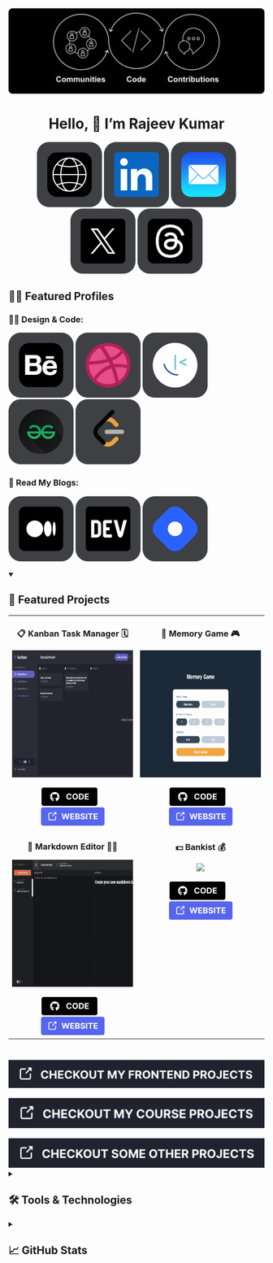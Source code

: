 <img src="images/Hero.png"/>
<h1 align="center">Hello, 👋 I’m Rajeev Kumar</h1>
<div class="social-group" align="center">
<a href="https://iamrajeev.me/" target="_blank"><img src="logos/Website.svg"></a>
<a href="https://www.linkedin.com/in/berajeevkumar/" target="_blank"><img src="logos/LinkedIn.svg"></a>
<a href="mailto:rajeevjewar2@gmail.com" target="_blank"><img src="logos/Mail.svg"></a>
<a href="https://twitter.com/be_rajeevkumar" target="_blank"><img src="logos/Twitter.svg"></a>
<a href="https://www.threads.net/@be_rajeevkumar" target="_blank"><img src="logos/Threads.svg"></a>
</div>

## 🙋🏻 Featured Profiles

### 👨‍💻 Design & Code:

[![Behance](logos/Behance.svg)](https://www.behance.net/be_rajeevkumar)
[![Dribbble](logos/Dribbble.svg)](https://dribbble.com/be_rajeevkumar)
[![Frontend Mentor](logos/Frontend-Mentor.svg)](https://www.frontendmentor.io/profile/Rajeevjewar)
[![Geeks For Geeks](logos/GFG.svg)](https://auth.geeksforgeeks.org/user/be_rajeevkumar)
[![Leetcode](logos/Leetcode.svg)](https://leetcode.com/be_rajeevkumar/)

### 📝 Read My Blogs:

[![Medium](logos/Medium.svg)](https://medium.com/@be_rajeevkumar)
[![Dev](logos/Dev.svg)](https://dev.to/be_rajeevkumar)
[![Hashnode](logos/Hashnode.svg)](https://hashnode.com/@beRajeevKumar)

<details open> 
  <summary><h2>🚀 Featured Projects</h2></summary>
<table>
<tr>
<td width="50%" valign="top">  
<h3 align="center"> 📋 Kanban Task Manager 🗓️</h3>
<div align="center" >

<img src="images/kanban.gif" style="widht: 600px; height:250px"/>

<br>
<br>
<div align="center">
  <a href="https://github.com/beRajeevKumar/Kanban-Task-Management.git" target="_blank">
  <img src="/images/Code.svg" style="widht: 110px; height:36px"/></a>
   &nbsp;&nbsp;
  <a href="https://kanban-task-management-rajeev.vercel.app/" target="_blank">
  <img src="/images/Visit-Project.svg" style="widht: 125px; height:36px"/>
  </a>
</div>
</div>
</td>
<!--------MOVIE REVIEW APP--------->  
<td width="50%" valign="top">
<h3 align="center">🧠 Memory Game 🎮</h3>
<div align="center">

<img src="images/memory-big.gif" style="widht: 600px; height:250px"/>

<br>
<br>  
<div align="center">
<a href="https://github.com/beRajeevKumar/Memory-Game.git" target="_blank">
  <img src="/images/Code.svg" style="widht: 110px; height:36px"/></a>
  &nbsp;&nbsp;
  <a href="https://memory-game-rajeev.vercel.app/" target="_blank">
  <img src="/images/Visit-Project.svg" style="widht: 125px; height:36px"/>
  </a>
</div>
</div>
</td>
</tr>

<tr>
<td width="50%" valign="top">  
<h3 align="center"> 📝 Markdown Editor 🧑‍💻</h3>
<div align="center" >

<img src="images/markdown-big.gif" style="widht: 600px; height:250px"/>

<br>
<br>
<div align="center">
  <a href="https://github.com/beRajeevKumar/Markdown-Editor.git" target="_blank">
  <img src="/images/Code.svg" style="widht: 110px; height:36px"/></a>
   &nbsp;&nbsp;
  <a href="https://markdown-editor-rajeev.vercel.app/" target="_blank">
  <img src="/images/Visit-Project.svg" style="widht: 125px; height:36px"/>
  </a>
</div>
</div>
</td>
<!--------MOVIE REVIEW APP--------->  
<td width="50%" valign="top">
<h3 align="center">💵 Bankist 💰</h3>
<div align="center">

<img src="images/bankist.gif" style="widht: 600px; height:250px"/>

<br>
<br>  
<div align="center">
<a href="https://github.com/beRajeevKumar/Bankist.git" target="_blank">
  <img src="/images/Code.svg" style="widht: 110px; height:36px"/></a>
  &nbsp;&nbsp;
  <a href="https://bankist-rajeev.netlify.app/" target="_blank">
  <img src="/images/Visit-Project.svg" style="widht: 125px; height:36px"/>
  </a>
</div>
</div>
</td>
</tr>
</table>
<br>
<div align="center" style="margin-top: 10px;">
<a href="https://github.com/Rajeevjewar/Frontend-Mentor-Projects.git" target="_blank"><img src="images/frontend.svg"></a>&nbsp;&nbsp;
<a href="https://github.com/Rajeevjewar/Course-Projects.git" target="_blank"><img src="images/course.svg"></a>
&nbsp;&nbsp;
<a href="https://github.com/Rajeevjewar/MyProjects.git" target="_blank"><img src="images/own.svg"></a>
</div>
</details>

<details close> 
  <summary><h2>🛠️ Tools & Technologies</h2></summary><!-- # My Favorite Tools -->

### 👨‍💻 Programming & Markup Languages:

![JavaScript](https://img.shields.io/badge/javascript-%23323330.svg?style=for-the-badge&logo=javascript&logoColor=%23F7DF1E)
![Python](https://img.shields.io/badge/python-3670A0?style=for-the-badge&logo=python&logoColor=ffdd54)
![Java](https://img.shields.io/badge/java-%23ED8B00.svg?style=for-the-badge&logo=java&logoColor=white)
![TypeScript](https://img.shields.io/badge/typescript-%23007ACC.svg?style=for-the-badge&logo=typescript&logoColor=white)
![Go](https://img.shields.io/badge/go-%2300ADD8.svg?style=for-the-badge&logo=go&logoColor=white)
![C](https://img.shields.io/badge/c-%2300599C.svg?style=for-the-badge&logo=c&logoColor=white) ![C++](https://img.shields.io/badge/c++-%2300599C.svg?style=for-the-badge&logo=c%2B%2B&logoColor=white)
![HTML5](https://img.shields.io/badge/html5-%23E34F26.svg?style=for-the-badge&logo=html5&logoColor=white)
![CSS3](https://img.shields.io/badge/css3-%231572B6.svg?style=for-the-badge&logo=css3&logoColor=white) ![Markdown](https://img.shields.io/badge/markdown-%23000000.svg?style=for-the-badge&logo=markdown&logoColor=white) ![Shell Script](https://img.shields.io/badge/shell_script-%23121011.svg?style=for-the-badge&logo=gnu-bash&logoColor=white)

### 🎒 Frameworks, Platforms and Libraries:

![React](https://img.shields.io/badge/react-%2320232a.svg?style=for-the-badge&logo=react&logoColor=%2361DAFB)
![Redux](https://img.shields.io/badge/redux-%23593d88.svg?style=for-the-badge&logo=redux&logoColor=white)
![Next JS](https://img.shields.io/badge/Next-black?style=for-the-badge&logo=next.js&logoColor=white)
![NodeJS](https://img.shields.io/badge/node.js-6DA55F?style=for-the-badge&logo=node.js&logoColor=white)
![Express.js](https://img.shields.io/badge/express.js-%23404d59.svg?style=for-the-badge&logo=express&logoColor=%2361DAFB)
![Django](https://img.shields.io/badge/django-%23092E20.svg?style=for-the-badge&logo=django&logoColor=white)
![MongoDB](https://img.shields.io/badge/MongoDB-%234ea94b.svg?style=for-the-badge&logo=mongodb&logoColor=white)
![MySQL](https://img.shields.io/badge/mysql-%2300f.svg?style=for-the-badge&logo=mysql&logoColor=white)
![NumPy](https://img.shields.io/badge/numpy-%23013243.svg?style=for-the-badge&logo=numpy&logoColor=white)
![Pandas](https://img.shields.io/badge/pandas-%23150458.svg?style=for-the-badge&logo=pandas&logoColor=white)
![TensorFlow](https://img.shields.io/badge/TensorFlow-%23FF6F00.svg?style=for-the-badge&logo=TensorFlow&logoColor=white)
![ESLint](https://img.shields.io/badge/ESLint-4B3263?style=for-the-badge&logo=eslint&logoColor=white)
![Webpack](https://img.shields.io/badge/webpack-%238DD6F9.svg?style=for-the-badge&logo=webpack&logoColor=black)
![Babel](https://img.shields.io/badge/Babel-F9DC3e?style=for-the-badge&logo=babel&logoColor=black)
![SASS](https://img.shields.io/badge/SASS-hotpink.svg?style=for-the-badge&logo=SASS&logoColor=white)
![TailwindCSS](https://img.shields.io/badge/tailwindcss-%2338B2AC.svg?style=for-the-badge&logo=tailwind-css&logoColor=white)
![Bootstrap](https://img.shields.io/badge/bootstrap-%23563D7C.svg?style=for-the-badge&logo=bootstrap&logoColor=white)
![Green Sock](https://img.shields.io/badge/green%20sock-88CE02?style=for-the-badge&logo=greensock&logoColor=white)

![Azure](https://img.shields.io/badge/azure-%230072C6.svg?style=for-the-badge&logo=azure-devops&logoColor=white)
![NPM](https://img.shields.io/badge/NPM-%23000000.svg?style=for-the-badge&logo=npm&logoColor=white)
![LINUX](https://img.shields.io/badge/Linux-FCC624?style=for-the-badge&logo=linux&logoColor=black)
![Docker](https://img.shields.io/badge/docker-%230db7ed.svg?style=for-the-badge&logo=docker&logoColor=white)
![Kubernetes](https://img.shields.io/badge/kubernetes-%23326ce5.svg?style=for-the-badge&logo=kubernetes&logoColor=white)
![Firebase](https://img.shields.io/badge/firebase-%23039BE5.svg?style=for-the-badge&logo=firebase)
![Postman](https://img.shields.io/badge/Postman-FF6C37?style=for-the-badge&logo=postman&logoColor=white)
![Netlify](https://img.shields.io/badge/netlify-%23000000.svg?style=for-the-badge&logo=netlify&logoColor=#00C7B7)
![Vercel](https://img.shields.io/badge/vercel-%23000000.svg?style=for-the-badge&logo=vercel&logoColor=white)
![Yarn](https://img.shields.io/badge/yarn-%232C8EBB.svg?style=for-the-badge&logo=yarn&logoColor=white)

### 🍥 Design Platforms:

![MUI](https://img.shields.io/badge/MUI-%230081CB.svg?style=for-the-badge&logo=material-ui&logoColor=white)
![Figma](https://img.shields.io/badge/figma-%23F24E1E.svg?style=for-the-badge&logo=figma&logoColor=white)
![Adobe XD](https://img.shields.io/badge/Adobe%20XD-470137?style=for-the-badge&logo=Adobe%20XD&logoColor=#FF61F6)
![Canva](https://img.shields.io/badge/Canva-%2300C4CC.svg?style=for-the-badge&logo=Canva&logoColor=white)
![Notion](https://img.shields.io/badge/Notion-%23000000.svg?style=for-the-badge&logo=notion&logoColor=white)
![Dribbble](https://img.shields.io/badge/Dribbble-EA4C89?style=for-the-badge&logo=dribbble&logoColor=white)
![Adobe Photoshop](https://img.shields.io/badge/adobephotoshop-%2331A8FF.svg?style=for-the-badge&logo=adobephotoshop&logoColor=white)
![Gimp Gnu Image Manipulation Program](https://img.shields.io/badge/Gimp-657D8B?style=for-the-badge&logo=gimp&logoColor=FFFFFF)
![Inkscape](https://img.shields.io/badge/Inkscape-e0e0e0?style=for-the-badge&logo=inkscape&logoColor=080A13)
![Webflow](https://img.shields.io/badge/Webflow-4353FF?style=for-the-badge&logo=webflow&logoColor=white)
![Portfolio](https://img.shields.io/badge/Portfolio-%23000000.svg?style=for-the-badge&logo=firefox&logoColor=#FF7139)

</details>

<details close> 
  <summary><h2>📈 GitHub Stats</h2></summary>

![](https://github-readme-streak-stats.herokuapp.com/?user=beRajeevKumar&theme=dark&hide_border=false)<br/>
![](https://github-readme-stats.vercel.app/api?username=beRajeevKumar&theme=dark&hide_border=false&include_all_commits=false&count_private=false)
![](https://github-readme-stats.vercel.app/api/top-langs/?username=beRajeevKumar&theme=dark&hide_border=false&include_all_commits=false&count_private=false&layout=compact)

</details>
